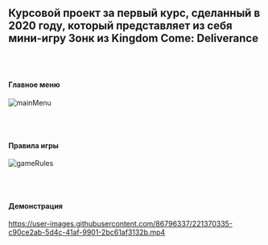 ## Курсовой проект за первый курс, сделанный в 2020 году, который представляет из себя мини-игру Зонк из Kingdom Come: Deliverance


<br>
<br>

#### Главное меню

![mainMenu](https://user-images.githubusercontent.com/86796337/221370031-ff024910-1ff3-4d77-bb20-685335075e63.png)


<br>
<br>

#### Правила игры

![gameRules](https://user-images.githubusercontent.com/86796337/221370035-c5926408-e809-4995-80b1-0b123819048f.png)


<br>
<br>

#### Демонстрация

https://user-images.githubusercontent.com/86796337/221370335-c90ce2ab-5d4c-41af-9901-2bc61af3132b.mp4

